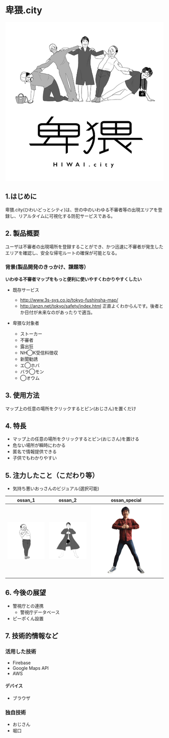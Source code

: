 # 卑猥.city
[![卑猥.city](public/img/hiwai.png)](http://hiwai.city)
## 1.はじめに
卑猥.city(ひわいどっとシティ)は、世の中のいわゆる不審者等の出現エリアを登録し、リアルタイムに可視化する防犯サービスである。

## 2. 製品概要
ユーザは不審者の出現場所を登録することができ、かつ迅速に不審者が発生したエリアを確認し、安全な帰宅ルートの確保が可能となる。


### 背景(製品開発のきっかけ、課題等）
**いわゆる不審者マップをもっと便利に使いやすくわかりやすくしたい**

- 既存サービス
  - http://www.3s-sys.co.jp/tokyo-fushinsha-map/
  - http://anzn.net/tokyo/safety/index.html
正直よくわからんです。後者とか日付が未来なのがあったりで適当。

- 卑猥な対象者
  - ストーカー
  - 不審者
  - 露出狂
  - NH◯K受信料徴収
  - 新聞勧誘
  - エ◯ホバ
  - バラ◯モン
  - ◯オウム

## 3. 使用方法
マップ上の任意の場所をクリックするとピン(おじさん)を置くだけ

## 4. 特長
- マップ上の任意の場所をクリックするとピン(おじさん)を置ける
- 危ない場所が瞬時にわかる
- 匿名で情報提供できる
- 子供でもわかりやすい

## 5. 注力したこと（こだわり等）
- 気持ち悪いおっさんのビジュアル(選択可能)

|ossan_1|ossan_2|ossan_special|
|---|---|---|
|![](public/img/ossan1-1.gif)|![](public/img/ossan2-1.gif)|![](public/img/ossanspecial-1.gif)|

## 6. 今後の展望
- 警視庁との連携
  - 警視庁データベース
- ピーポくん設置

## 7. 技術的情報など

### 活用した技術
- Firebase
- Google Maps API
- AWS

#### デバイス
- ブラウザ

### 独自技術
- おじさん
- 堀口
